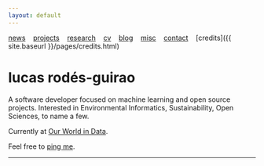 ```yaml
---
layout: default
---
```


[news](./pages/news) &nbsp;&nbsp; [projects](./pages/projects) &nbsp;&nbsp; [research](./pages/research) &nbsp;&nbsp;
[cv](./pages/cv) &nbsp;&nbsp; [blog](https://medium.com/@lucasrg) &nbsp;&nbsp; [misc](./pages/misc) &nbsp;&nbsp;
[contact](./pages/contact) &nbsp;&nbsp; [credits]({{ site.baseurl }}/pages/credits.html)
# lucas rodés-guirao


A software developer focused on machine learning and open source projects. Interested in Environmental Informatics,
Sustainability, Open Sciences, to name a few.

Currently at [Our World in Data](https://ourworldindata.org).

Feel free to [ping me](./pages/contact).

<!--
Plant-based <i class="fa fa-leaf" aria-hidden="true"></i>


- Currently : Data Scientist at [eDreams Odigeo](https://www.edreamsodigeo.com/) (Barcelona, ES). 
- Previously: Deep learning researcher at [NII](www.nii.ac.jp/en/) (Tokyo, JP), Machine Learning
Engineer at [Tracy](https://www.linkedin.com/company/tracy) (Stockholm, SE). 

cheers <i class="fa fa-hand-peace-o" aria-hidden="true"></i>
-->



<hr>
<a href="http://linkedin.com/in/lucasrodes"><i class='fa fa-linkedin'></i></a>&nbsp;&nbsp;
<a href="http://twitter.com/lucasrodesg"><i class='fa fa-twitter'></i></a>&nbsp;&nbsp;
<a href="http://github.com/lucasrodes"><i class='fa fa-github'></i></a>&nbsp;&nbsp;
<a href="https://scholar.google.es/citations?user=5KPcE6QAAAAJ&hl=en"><i class='fa fa-google'></i></a>

